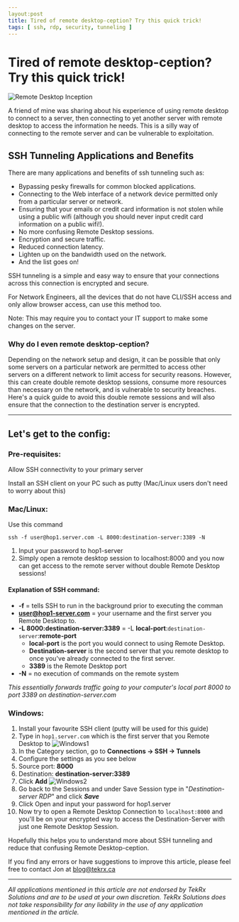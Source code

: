 ```yaml
---
layout:post
title: Tired of remote desktop-ception? Try this quick trick!
tags: [ ssh, rdp, security, tunneling ]
---
```


# Tired of remote desktop-ception? Try this quick trick!

![Remote Desktop Inception](https://raw.githubusercontent.com/TekRx/blog/master/images/mainpic1.png)

A friend of mine was sharing about his experience of using remote desktop to connect to a server, then connecting to yet another server with remote desktop to access the information he needs. This is a silly way of connecting to the remote server and can be vulnerable to exploitation.

## SSH Tunneling Applications and Benefits

There are many applications and benefits of ssh tunneling such as:

- Bypassing pesky firewalls for common blocked applications.
- Connecting to the Web interface of a network device permitted only from a particular server or network.
- Ensuring that your emails or credit card information is not stolen while using a public wifi (although you should never input credit card information on a public wifi!).
- No more confusing Remote Desktop sessions.
- Encryption and secure traffic.
- Reduced connection latency.
- Lighten up on the bandwidth used on the network.
- And the list goes on!

SSH tunneling is a simple and easy way to ensure that your connections across this connection is encrypted and secure.

For Network Engineers, all the devices that do not have CLI/SSH access and only allow browser access, can use this method too. 

Note: This may require you to contact your IT support to make some changes on the server.

### Why do I even remote desktop-ception?
Depending on the network setup and design, it can be possible that only some servers on a particular network are permitted to access other servers on a different network to limit access for security reasons. However, this can create double remote desktop sessions, consume more resources than necessary on the network, and is vulnerable to security breaches. Here's a quick guide to avoid this double remote sessions and will also ensure that the connection to the destination server is encrypted.

---

## Let's get to the config:
### Pre-requisites:
Allow SSH connectivity to your primary server

Install an SSH client on your PC such as putty (Mac/Linux users don't need to worry about this)

### Mac/Linux:

Use this command

`ssh -f user@hop1.server.com -L 8000:destination-server:3389 -N`

1. Input your password to hop1-server
2. Simply open a remote desktop session to localhost:8000 and you now can get access to the remote server without double Remote Desktop sessions!


#### Explanation of SSH command:

- **-f** = tells SSH to run in the background prior to executing the comman
- **user@hop1-server.com** = your username and the first server you Remote Desktop to.
- **-L 8000:destination-server:3389** = -L **local-port**:`destination-server`:**remote-port**
  - **local-port** is the port you would connect to using Remote Desktop.
  - **Destination-server** is the second server that you remote desktop to once you've already connected to the first server.
  - **3389** is the Remote Desktop port
- **-N** = no execution of commands on the remote system

_This essentially forwards traffic going to your computer's local port 8000 to port 3389 on destination-server.com_


### Windows:
1. Install your favourite SSH client (putty will be used for this guide)
2. Type in ```hop1.server.com``` which is the first server that you Remote Desktop to
![Windows1](https://raw.githubusercontent.com/TekRx/blog/master/images/tunnel1.png)
3. In the Category section, go to **Connections -> SSH -> Tunnels**
4. Configure the settings as you see below 
  1. Source port: **8000**
  2. Destination: **destination-server:3389**
  3. Click **Add**
![Windows2](https://raw.githubusercontent.com/TekRx/blog/master/images/tunnel2.png)
5. Go back to the Sessions and under Save Session type in "_Destination-server RDP_" and click **_Save_**
6. Click Open and input your password for hop1.server
7. Now try to open a Remote Desktop Connection to ```localhost:8000``` and you'll be on your encrypted way to access the Destination-Server with just one Remote Desktop Session.

Hopefully this helps you to understand more about SSH tunneling and reduce that confusing Remote Desktop-ception. 



If you find any errors or have suggestions to improve this article, please feel free to contact Jon at blog@tekrx.ca

---

_All applications mentioned in this article are not endorsed by TekRx Solutions and are to be used at your own discretion. TekRx Solutions does not take responsibility for any liability in the use of any application mentioned in the article._
